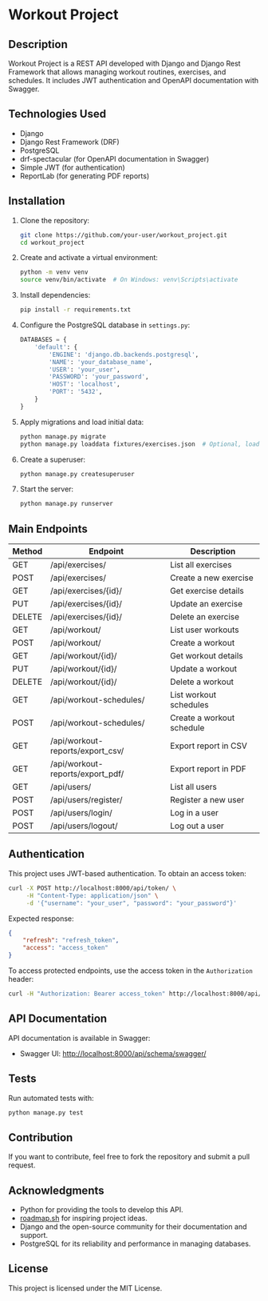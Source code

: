 # Workout Project

## Description
Workout Project is a REST API developed with Django and Django Rest Framework that allows managing workout routines, exercises, and schedules.
It includes JWT authentication and OpenAPI documentation with Swagger.

## Technologies Used
- Django
- Django Rest Framework (DRF)
- PostgreSQL
- drf-spectacular (for OpenAPI documentation in Swagger)
- Simple JWT (for authentication)
- ReportLab (for generating PDF reports)

## Installation

1. Clone the repository:
    ```bash
    git clone https://github.com/your-user/workout_project.git
    cd workout_project
    ```

2. Create and activate a virtual environment:
    ```bash
    python -m venv venv
    source venv/bin/activate  # On Windows: venv\Scripts\activate
    ```

3. Install dependencies:
    ```bash
    pip install -r requirements.txt
    ```

4. Configure the PostgreSQL database in `settings.py`:
    ```python
    DATABASES = {
        'default': {
            'ENGINE': 'django.db.backends.postgresql',
            'NAME': 'your_database_name',
            'USER': 'your_user',
            'PASSWORD': 'your_password',
            'HOST': 'localhost',
            'PORT': '5432',
        }
    }
    ```

5. Apply migrations and load initial data:
    ```bash
    python manage.py migrate
    python manage.py loaddata fixtures/exercises.json  # Optional, loads predefined exercises
    ```

6. Create a superuser:
    ```bash
    python manage.py createsuperuser
    ```

7. Start the server:
    ```bash
    python manage.py runserver
    ```

## Main Endpoints

| Method  | Endpoint                        | Description                          |
|---------|--------------------------------|--------------------------------------|
| GET     | /api/exercises/                | List all exercises                  |
| POST    | /api/exercises/                | Create a new exercise               |
| GET     | /api/exercises/{id}/           | Get exercise details                |
| PUT     | /api/exercises/{id}/           | Update an exercise                  |
| DELETE  | /api/exercises/{id}/           | Delete an exercise                  |
| GET     | /api/workout/                  | List user workouts                  |
| POST    | /api/workout/                  | Create a workout                    |
| GET     | /api/workout/{id}/             | Get workout details                 |
| PUT     | /api/workout/{id}/             | Update a workout                    |
| DELETE  | /api/workout/{id}/             | Delete a workout                    |
| GET     | /api/workout-schedules/        | List workout schedules              |
| POST    | /api/workout-schedules/        | Create a workout schedule           |
| GET     | /api/workout-reports/export_csv/ | Export report in CSV               |
| GET     | /api/workout-reports/export_pdf/ | Export report in PDF               |
| GET     | /api/users/                    | List all users                      |
| POST    | /api/users/register/           | Register a new user                 |
| POST    | /api/users/login/           | Log in a user                 |
| POST    | /api/users/logout/           | Log out a user                 |

                     

## Authentication

This project uses JWT-based authentication. To obtain an access token:

```bash
curl -X POST http://localhost:8000/api/token/ \
     -H "Content-Type: application/json" \
     -d '{"username": "your_user", "password": "your_password"}'
```

Expected response:
```json
{
    "refresh": "refresh_token",
    "access": "access_token"
}
```

To access protected endpoints, use the access token in the `Authorization` header:
```bash
curl -H "Authorization: Bearer access_token" http://localhost:8000/api/exercises/
```

## API Documentation
API documentation is available in Swagger:
- Swagger UI: [http://localhost:8000/api/schema/swagger/](http://localhost:8000/api/schema/swagger/)

## Tests
Run automated tests with:
```bash
python manage.py test
```

## Contribution
If you want to contribute, feel free to fork the repository and submit a pull request.

## Acknowledgments
- Python for providing the tools to develop this API.
- [roadmap.sh](https://roadmap.sh/projects/task-tracker) for inspiring project ideas.
- Django and the open-source community for their documentation and support.
- PostgreSQL for its reliability and performance in managing databases.

## License
This project is licensed under the MIT License.

